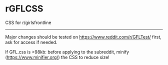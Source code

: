 # rGFLCSS
CSS for r/girlsfrontline

-----------------------------

Major changes should be tested on https://www.reddit.com/r/GFLTest/ first, ask for access if needed.

If GFL.css is >98kb: before applying to the subreddit, minify (https://www.minifier.org/) the CSS to reduce size!
